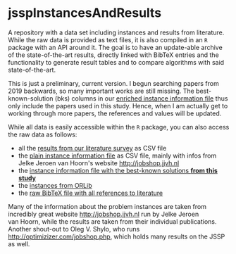 # jsspInstancesAndResults

A repository with a data set including instances and results from literature.
While the raw data is provided as text files, it is also compiled in an `R` package with an API around it.
The goal is to have an update-able archive of the state-of-the-art results, directly linked with BibTeX entries and the functionality to generate result tables and to compare algorithms with said state-of-the-art.

This is just a preliminary, current version.
I begun searching papers from 2019 backwards, so many important works are still missing.
The best-known-solution (bks) columns in our [enriched instance information file](https://raw.githubusercontent.com/thomasWeise/jsspInstancesAndResults/master/data-raw/instances/instances_with_bks.txt) thus only include the papers used in this study.
Hence, when I am actually get to working through more papers, the references and values will be updated.

While all data is easily accessible within the `R` package, you can also access the raw data as follows:

- all the [results from our literature survey](https://raw.githubusercontent.com/thomasWeise/jsspInstancesAndResults/master/data-raw/results/all_results.txt) as CSV file
- the [plain instance information file](https://raw.githubusercontent.com/thomasWeise/jsspInstancesAndResults/master/data-raw/instances/instances.txt) as CSV file, mainly with infos from Jelke Jeroen van&nbsp;Hoorn's website <http://jobshop.jjvh.nl>
- the [instance information file with the best-known solutions **from this study**](https://raw.githubusercontent.com/thomasWeise/jsspInstancesAndResults/master/data-raw/instances/instances_with_bks.txt)
- the [instances from ORLib](https://raw.githubusercontent.com/thomasWeise/jsspInstancesAndResults/master/data-raw/instances/instance_data_orlib.txt)
- the [raw BibTeX file with all references to literature](https://raw.githubusercontent.com/thomasWeise/jsspInstancesAndResults/master/data-raw/bibliography/bibliography.bib)

Many of the information about the problem instances are taken from incredibly great website <http://jobshop.jjvh.nl> run by Jelke Jeroen van&nbsp;Hoorn, while the results are taken from their individual publications.
Another shout-out to Oleg V. Shylo, who runs <http://optimizizer.com/jobshop.php>, which holds many results on the JSSP as well.
